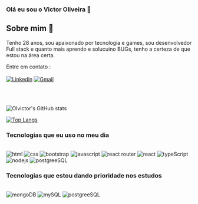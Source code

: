 ### Olá eu sou o Victor Oliveira 👋

## Sobre mim 💬

Tenho 28 anos, sou apaixonado por tecnologia e games, sou desenvolvedor Full stack e quanto mais aprendo e solucuino BUGs, tenho a certeza de que estou na área certa.


Entre em contato :
<br>
<br>
[![Linkedin](https://img.shields.io/badge/LinkedIn-0077B5?style=for-the-badge&logo=linkedin&logoColor=white)](https://www.linkedin.com/in/victor-oliveira-8320b5278/)
[![Gmail](https://img.shields.io/badge/Gmail-D14836?style=for-the-badge&logo=gmail&logoColor=white)](https://www.linkedin.com/in/victor-oliveira-8320b5278/)

<br>
<br>

![Olvictor's GitHub stats](https://github-readme-stats.vercel.app/api?username=olvictor&show_icons=true&theme=radical)

[![Top Langs](https://github-readme-stats.vercel.app/api/top-langs/?username=olvictor)](https://github.com/anuraghazra/github-readme-stats)

### Tecnologias que eu uso no meu dia

<div stlye="display: inline_block"><br> 
<img aling="center" src="https://img.shields.io/badge/HTML5-E34F26?style=for-the-badge&logo=html5&logoColor=white" alt="html"/>

<img aling="center" src="https://img.shields.io/badge/CSS-239120?&style=for-the-badge&logo=css3&logoColor=white" alt="css"/>

<img aling="center" src="https://img.shields.io/badge/Bootstrap-563D7C?style=for-the-badge&logo=bootstrap&logoColor=white" alt="bootstrap"/>

<img aling="center" src="https://img.shields.io/badge/JavaScript-F7DF1E?style=for-the-badge&logo=javascript&logoColor=black" alt="javascript"/>

<img aling="center" src="https://img.shields.io/badge/React_Router-CA4245?style=for-the-badge&logo=react-router&logoColor=white" alt="react router"/>

<img aling="center" src="https://img.shields.io/badge/React-20232A?style=for-the-badge&logo=react&logoColor=61DAFB" alt="react"/>

<img aling="center" src="https://img.shields.io/badge/TypeScript-007ACC?style=for-the-badge&logo=typescript&logoColor=white" alt="typeScript"/>

<img aling="center" src="https://img.shields.io/badge/Node%20js-339933?style=for-the-badge&logo=nodedotjs&logoColor=white" alt="nodejs"/>

<img aling="center" src="https://img.shields.io/badge/PostgreSQL-316192?style=for-the-badge&logo=postgresql&logoColor=white" alt="postgreeSQL"/>


</div>


### Tecnologias que estou dando prioridade nos estudos

<div stlye="display: inline_block"><br> 

<img aling="center" src="https://img.shields.io/badge/MongoDB-4EA94B?style=for-the-badge&logo=mongodb&logoColor=white" alt="mongoDB"/>

<img aling="center" src="https://img.shields.io/badge/MySQL-005C84?style=for-the-badge&logo=mysql&logoColor=white" alt="mySQL"/>

<img aling="center" src="https://img.shields.io/badge/PostgreSQL-316192?style=for-the-badge&logo=postgresql&logoColor=white" alt="postgreeSQL"/>

</div>
